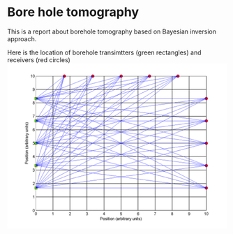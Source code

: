 # Bore hole tomography

This is a report about borehole tomography based on Bayesian inversion approach. 

Here is the location of borehole transimtters (green rectangles) and receivers (red circles)
![alt text](https://github.com/FasilGibdaw/BoreHoleTomography/blob/main/fig1.png)
